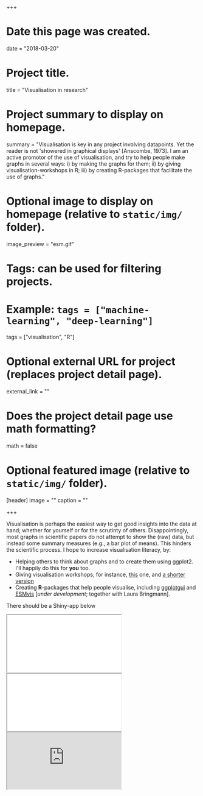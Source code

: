 +++
# Date this page was created.
date = "2018-03-20"

# Project title.
title = "Visualisation in research"

# Project summary to display on homepage.
summary = "Visualisation is key in any project involving datapoints. Yet the reader is not 'showered in graphical displays' [Anscombe, 1973]. I am an active promotor of the use of visualisation, and try to help people make graphs in several ways: i) by making the graphs for them; ii) by giving visualisation-workshops in R; iii) by creating R-packages that facilitate the use of graphs."

# Optional image to display on homepage (relative to `static/img/` folder).
image_preview = "esm.gif"

# Tags: can be used for filtering projects.
# Example: `tags = ["machine-learning", "deep-learning"]`
tags = ["visualisation", "R"]

# Optional external URL for project (replaces project detail page).
external_link = ""

# Does the project detail page use math formatting?
math = false

# Optional featured image (relative to `static/img/` folder).
[header]
image = ""
caption = ""

+++

Visualisation is perhaps the easiest way to get good insights into the data at hand; whether for yourself or for the scrutinty of others. Disappointingly, most graphs in scientific papers do not attempt to show the (raw) data, but instead some summary measures (e.g., a bar plot of means). This hinders the scientific process. I hope to increase visualisation literacy, by:

- Helping others to think about graphs and to create them using ggplot2. I'll happily do this for **you** too. 
- Giving visualisation workshops; for instance, [this](http://stulp.gmw.rug.nl/ggplotworkshop/) one, and [a shorter version](http://stulp.gmw.rug.nl/yag/ggplotworkshop/)
- Creating **R**-packages that help people visualise, including [ggplotgui](https://github.com/gertstulp/ggplotgui) and [ESMvis](https://github.com/gertstulp/ESMvis) [_under development_; together with Laura Bringmann].


There should be a Shiny-app below
<iframe src="//shiny.gmw.rug.nl/ggplotgui">
  <p>Your browser does not support iframes.</p>
</iframe>


<iframe src="//community.canvaslms.com/thread/16799-iframe-wont-display-in-a-page">
  <p>Your browser does not support iframes.</p>
</iframe>

<iframe src="https://community.canvaslms.com/thread/16799-iframe-wont-display-in-a-page">
  <p>Your browser does not support iframes.</p>
</iframe>